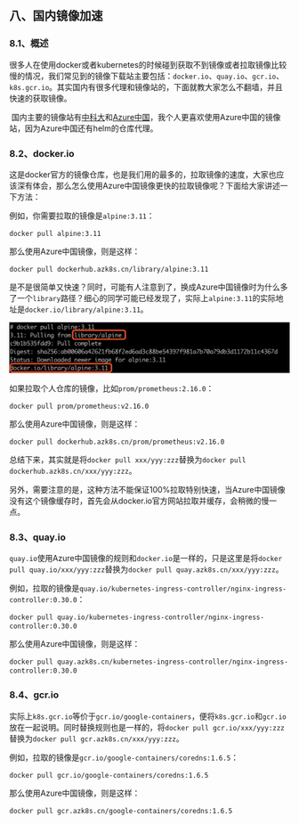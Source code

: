 ## 八、国内镜像加速
### 8.1、概述

​		很多人在使用docker或者kubernetes的时候碰到获取不到镜像或者拉取镜像比较慢的情况，我们常见到的镜像下载站主要包括：`docker.io`、`quay.io`、`gcr.io`、`k8s.gcr.io`。其实国内有很多代理和镜像站的，下面就教大家怎么不翻墙，并且快速的获取镜像。

​		国内主要的镜像站有[中科大](https://mirrors.ustc.edu.cn)和[Azure中国](https://mirror.azure.cn)，我个人更喜欢使用Azure中国的镜像站，因为Azure中国还有helm的仓库代理。



### 8.2、docker.io

​		这是docker官方的镜像仓库，也是我们用的最多的，拉取镜像的速度，大家也应该深有体会，那么怎么使用Azure中国镜像更快的拉取镜像呢？下面给大家讲述一下方法：



例如，你需要拉取的镜像是`alpine:3.11`：

```
docker pull alpine:3.11
```

那么使用Azure中国镜像，则是这样：

```
docker pull dockerhub.azk8s.cn/library/alpine:3.11
```

是不是很简单又快速？同时，可能有人注意到了，换成Azure中国镜像时为什么多了一个`library`路径？细心的同学可能已经发现了，实际上`alpine:3.11`的实际地址是`docker.io/library/alpine:3.11`。

![registry1](../images/registry1.png)



如果拉取个人仓库的镜像，比如`prom/prometheus:2.16.0`：

```
docker pull prom/prometheus:v2.16.0
```

那么使用Azure中国镜像，则是这样：

```
docker pull dockerhub.azk8s.cn/prom/prometheus:v2.16.0
```

总结下来，其实就是将`docker pull xxx/yyy:zzz`替换为`docker pull dockerhub.azk8s.cn/xxx/yyy:zzz`。

另外，需要注意的是，这种方法不能保证100%拉取特别快速，当Azure中国镜像没有这个镜像缓存时，首先会从docker.io官方网站拉取并缓存，会稍微的慢一点。



### 8.3、quay.io

​		`quay.io`使用Azure中国镜像的规则和`docker.io`是一样的，只是这里是将`docker pull quay.io/xxx/yyy:zzz`替换为`docker pull quay.azk8s.cn/xxx/yyy:zzz`。



例如，拉取的镜像是`quay.io/kubernetes-ingress-controller/nginx-ingress-controller:0.30.0`：

```
docker pull quay.io/kubernetes-ingress-controller/nginx-ingress-controller:0.30.0
```

那么使用Azure中国镜像，则是这样：

```
docker pull quay.azk8s.cn/kubernetes-ingress-controller/nginx-ingress-controller:0.30.0
```



### 8.4、gcr.io

​		实际上`k8s.gcr.io`等价于`gcr.io/google-containers`，便将`k8s.gcr.io`和`gcr.io`放在一起说明。同时替换规则也是一样的，将`docker pull gcr.io/xxx/yyy:zzz`替换为`docker pull gcr.azk8s.cn/xxx/yyy:zzz`。



例如，拉取的镜像是`gcr.io/google-containers/coredns:1.6.5`：

```
docker pull gcr.io/google-containers/coredns:1.6.5
```

那么使用Azure中国镜像，则是这样：

```
docker pull gcr.azk8s.cn/google-containers/coredns:1.6.5
```

